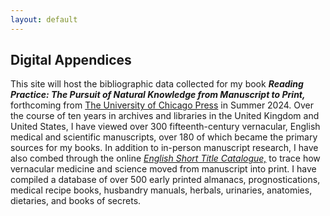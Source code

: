```yaml
---
layout: default
---
```


## Digital Appendices

This site will host the bibliographic data collected
for my book ___Reading Practice: The Pursuit of Natural Knowledge from Manuscript to Print,___ forthcoming from [The University of Chicago Press](https://press.uchicago.edu/index.html) in 
Summer 2024. Over the course of ten years in archives and libraries in the United Kingdom
and United States, I have viewed over 300 fifteenth-century vernacular, English medical and scientific
manuscripts, over 180 of which became the primary sources for my books. In addition to in-person
manuscript research, I have also combed through the online [_English Short Title Catalogue,_](http://estc.bl.uk/)
to trace how vernacular medicine and science moved from manuscript into print. I have compiled a database
of over 500 early printed almanacs, prognostications, medical recipe books, husbandry manuals,
herbals, urinaries, anatomies, dietaries, and books of secrets.  





